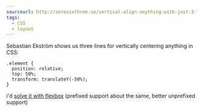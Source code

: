```yaml
---
sourceurl: http://zerosixthree.se/vertical-align-anything-with-just-3-lines-of-css/
tags:
  - CSS
  - layout
---
```


Sebastian Ekström shows us three lines for vertically centering anything in CSS:

```
.element {
  position: relative;
  top: 50%;
  transform: translateY(-50%);
}
```

i'd [solve it with flexbox][flexbox] (prefixed support about the same, better unprefixed support)

[flexbox]: http://philipwalton.github.io/solved-by-flexbox/demos/vertical-centering/

